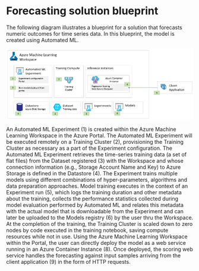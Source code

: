 # Forecasting solution blueprint
The following diagram illustrates a blueprint for a solution that forecasts numeric outcomes for time series data. In this blueprint, the model is created using Automated ML.

![Regression solution blueprint diagram, as described below](media/forecasting-blueprint.png)

An Automated ML Experiment (1) is created within the Azure Machine Learning Workspace in the Azure Portal. The Automated ML Experiment will be executed remotely on a Training Cluster (2), provisioning the Training Cluster as necessary as a part of the Experiment configuration. The Automated ML Experiment retrieves the time-series training data (a set of flat files) from the Dataset registered (3) with the Workspace and whose connection information (e.g., Storage Account Name and Key) to Azure Storage is defined in the Datastore (4). The Experiment trains multiple models using different combinations of hyper-parameters, algorithms and data preparation approaches. Model training executes in the context of an Experiment run (5), which logs the training duration and other metadata about the training, collects the performance statistics collected during model evaluation performed by Automated ML and relates this metadata with the actual model that is downloadable from the Experiment and can later be uploaded to the Models registry (6) by the user thru the Workspace. At the completion of the training, the Training Cluster is scaled down to zero nodes by code executed in the training notebook, saving compute resources while not in use. Using the Azure Machine Learning Workspace within the Portal, the user can directly deploy the model as a web service running in an Azure Container Instance (8). Once deployed, the scoring web service handles the forecasting against input samples arriving from the client application (9) in the form of HTTP requests.